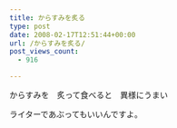 ```yaml
---
title: からすみを炙る
type: post
date: 2008-02-17T12:51:44+00:00
url: /からすみを炙る/
post_views_count:
  - 916

---
```

からすみを　炙って食べると　異様にうまい

ライターであぶってもいいんですよ。